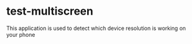 # test-multiscreen
This application is used to detect which device resolution is working on your phone
